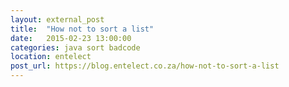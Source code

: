 ```yaml
---
layout: external_post
title:  "How not to sort a list"
date:   2015-02-23 13:00:00
categories: java sort badcode 
location: entelect
post_url: https://blog.entelect.co.za/how-not-to-sort-a-list
---
```

